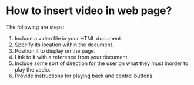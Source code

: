 # How to insert video in web page?
The following are steps:
1. Include a video file in your HTML document.
2. Specify its location within the document.
3. Position it to display on the page.
4. Link to it with a reference from your document
5. Include some sort of direction for the user on what they must inorder to play the vedio.
6. Provide instructions for playing back and control buttons.